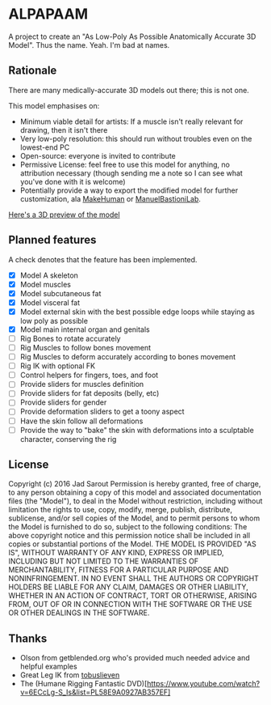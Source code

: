 # ALPAPAAM

A project to create an "As Low-Poly As Possible Anatomically Accurate 3D Model". Thus the name. Yeah. I'm bad at names.

## Rationale

There are many medically-accurate 3D models out there; this is not one.

This model emphasises on:

- Minimum viable detail for artists: If a muscle isn't really relevant for drawing, then it isn't there
- Very low-poly resolution: this should run without troubles even on the lowest-end PC
- Open-source: everyone is invited to contribute
- Permissive License: feel free to use this model for anything, no attribution necessary (though sending me a note so I can see what you've done with it is welcome)
- Potentially provide a way to export the modified model for further customization, ala [MakeHuman](http://www.makehuman.org/) or [ManuelBastioniLab](http://www.manuelbastioni.com/manuellab.php).

[Here's a 3D preview of the model](https://sketchfab.com/models/b08dbc53a19c423c8414760e395342a9/)


## Planned features

A check denotes that the feature has been implemented.

- [x] Model A skeleton
- [x] Model muscles
- [x] Model subcutaneous fat
- [x] Model visceral fat
- [x] Model external skin with the best possible edge loops while staying as low poly as possible
- [x] Model main internal organ and genitals
- [ ] Rig Bones to rotate accurately
- [ ] Rig Muscles to follow bones movement
- [ ] Rig Muscles to deform accurately according to bones movement
- [ ] Rig IK with optional FK
- [ ] Control helpers for fingers, toes, and foot
- [ ] Provide sliders for muscles definition
- [ ] Provide sliders for fat deposits (belly, etc)
- [ ] Provide sliders for gender
- [ ] Provide deformation sliders to get a toony aspect
- [ ] Have the skin follow all deformations
- [ ] Provide the way to "bake" the skin with deformations into a sculptable character, conserving the rig

## License

Copyright (c) 2016 Jad Sarout
Permission is hereby granted, free of charge, to any person obtaining a copy of this model and associated documentation files (the "Model"), to deal in the Model without restriction, including without limitation the rights to use, copy, modify, merge, publish, distribute, sublicense, and/or sell copies of the Model, and to permit persons to whom the Model is furnished to do so, subject to the following conditions:
The above copyright notice and this permission notice shall be included in all copies or substantial portions of the Model.
THE MODEL IS PROVIDED "AS IS", WITHOUT WARRANTY OF ANY KIND, EXPRESS OR IMPLIED, INCLUDING BUT NOT LIMITED TO THE WARRANTIES OF MERCHANTABILITY, FITNESS FOR A PARTICULAR PURPOSE AND NONINFRINGEMENT. IN NO EVENT SHALL THE AUTHORS OR COPYRIGHT HOLDERS BE LIABLE FOR ANY CLAIM, DAMAGES OR OTHER LIABILITY, WHETHER IN AN ACTION OF CONTRACT, TORT OR OTHERWISE, ARISING FROM, OUT OF OR IN CONNECTION WITH THE SOFTWARE OR THE USE OR OTHER DEALINGS IN THE SOFTWARE.

## Thanks
 
 - Olson from getblended.org who's provided much needed advice and helpful examples
 - Great Leg IK from [tobuslieven](https://www.youtube.com/watch?v=RX8H1Z87sRk&list=PL1CDAAF5EE1FF18C4)
 - The (Humane Rigging Fantastic DVD)[https://www.youtube.com/watch?v=6ECcLg-S_Is&list=PL58E9A0927AB357EF]

